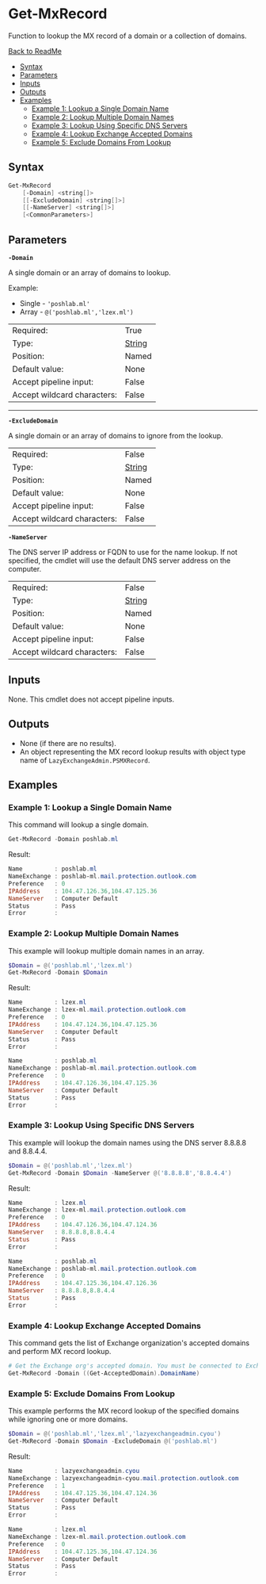 # Get-MxRecord <!-- omit in toc -->

Function to lookup the MX record of a domain or a collection of domains.

[Back to ReadMe](../README.md)

- [Syntax](#syntax)
- [Parameters](#parameters)
- [Inputs](#inputs)
- [Outputs](#outputs)
- [Examples](#examples)
  - [Example 1: Lookup a Single Domain Name](#example-1-lookup-a-single-domain-name)
  - [Example 2: Lookup Multiple Domain Names](#example-2-lookup-multiple-domain-names)
  - [Example 3: Lookup Using Specific DNS Servers](#example-3-lookup-using-specific-dns-servers)
  - [Example 4: Lookup Exchange Accepted Domains](#example-4-lookup-exchange-accepted-domains)
  - [Example 5: Exclude Domains From Lookup](#example-5-exclude-domains-from-lookup)

## Syntax

```PowerShell
Get-MxRecord
    [-Domain] <string[]>
    [[-ExcludeDomain] <string[]>]
    [[-NameServer] <string[]>]
    [<CommonParameters>]
```

## Parameters

**`-Domain`**

A single domain or an array of domains to lookup.

Example:

- Single - `'poshlab.ml'`
- Array - `@('poshlab.ml','lzex.ml')`

|                             |                                                              |
| :-------------------------- | ------------------------------------------------------------ |
| Required:                   | True                                                         |
| Type:                       | [String](https://docs.microsoft.com/en-us/dotnet/api/system.string) |
| Position:                   | Named                                                        |
| Default value:              | None                                                         |
| Accept pipeline input:      | False                                                        |
| Accept wildcard characters: | False                                                        |

****

**`-ExcludeDomain`**

A single domain or an array of domains to ignore from the lookup.

|                             |                                                              |
| :-------------------------- | ------------------------------------------------------------ |
| Required:                   | False                                                        |
| Type:                       | [String](https://docs.microsoft.com/en-us/dotnet/api/system.string) |
| Position:                   | Named                                                        |
| Default value:              | None                                                         |
| Accept pipeline input:      | False                                                        |
| Accept wildcard characters: | False                                                        |

**`-NameServer`**

The DNS server IP address or FQDN to use for the name lookup. If not specified, the cmdlet will use the default DNS server address on the computer.

|                             |                                                              |
| :-------------------------- | ------------------------------------------------------------ |
| Required:                   | False                                                        |
| Type:                       | [String](https://docs.microsoft.com/en-us/dotnet/api/system.string) |
| Position:                   | Named                                                        |
| Default value:              | None                                                         |
| Accept pipeline input:      | False                                                        |
| Accept wildcard characters: | False                                                        |

## Inputs

None. This cmdlet does not accept pipeline inputs.

## Outputs

- None (if there are no results).
- An object representing the MX record lookup results with object type name of `LazyExchangeAdmin.PSMXRecord`.

## Examples

### Example 1: Lookup a Single Domain Name

This command will lookup a single domain.

```powershell
Get-MxRecord -Domain poshlab.ml
```

Result:

```PowerShell
Name         : poshlab.ml
NameExchange : poshlab-ml.mail.protection.outlook.com
Preference   : 0
IPAddress    : 104.47.126.36,104.47.125.36
NameServer   : Computer Default
Status       : Pass
Error        :
```

### Example 2: Lookup Multiple Domain Names

This example will lookup multiple domain names in an array.

```powershell
$Domain = @('poshlab.ml','lzex.ml')
Get-MxRecord -Domain $Domain
```

Result:

```PowerShell
Name         : lzex.ml
NameExchange : lzex-ml.mail.protection.outlook.com
Preference   : 0
IPAddress    : 104.47.124.36,104.47.125.36
NameServer   : Computer Default
Status       : Pass
Error        :

Name         : poshlab.ml
NameExchange : poshlab-ml.mail.protection.outlook.com
Preference   : 0
IPAddress    : 104.47.126.36,104.47.125.36
NameServer   : Computer Default
Status       : Pass
Error        :
```

### Example 3: Lookup Using Specific DNS Servers

This example will lookup the domain names using the DNS server 8.8.8.8 and 8.8.4.4.

```powershell
$Domain = @('poshlab.ml','lzex.ml')
Get-MxRecord -Domain $Domain -NameServer @('8.8.8.8','8.8.4.4')
```

Result:

```PowerShell
Name         : lzex.ml
NameExchange : lzex-ml.mail.protection.outlook.com
Preference   : 0
IPAddress    : 104.47.126.36,104.47.124.36
NameServer   : 8.8.8.8,8.8.4.4
Status       : Pass
Error        :

Name         : poshlab.ml
NameExchange : poshlab-ml.mail.protection.outlook.com
Preference   : 0
IPAddress    : 104.47.125.36,104.47.126.36
NameServer   : 8.8.8.8,8.8.4.4
Status       : Pass
Error        :
```

### Example 4: Lookup Exchange Accepted Domains

This command gets the list of Exchange organization's accepted domains and perform MX record lookup.

```powershell
# Get the Exchange org's accepted domain. You must be connected to Exchange (Online/On-Prem) PowerShell to do this.
Get-MxRecord -Domain ((Get-AcceptedDomain).DomainName)

```

### Example 5: Exclude Domains From Lookup

This example performs the MX record lookup of the specified domains while ignoring one or more domains.

```PowerShell
$Domain = @('poshlab.ml','lzex.ml','lazyexchangeadmin.cyou')
Get-MxRecord -Domain $Domain -ExcludeDomain @('poshlab.ml')
```

Result:

```PowerShell
Name         : lazyexchangeadmin.cyou
NameExchange : lazyexchangeadmin-cyou.mail.protection.outlook.com
Preference   : 1
IPAddress    : 104.47.125.36,104.47.124.36
NameServer   : Computer Default
Status       : Pass
Error        :

Name         : lzex.ml
NameExchange : lzex-ml.mail.protection.outlook.com
Preference   : 0
IPAddress    : 104.47.125.36,104.47.124.36
NameServer   : Computer Default
Status       : Pass
Error        :
```
